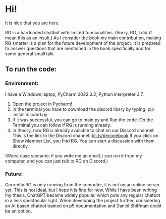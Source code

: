 # Hi! 

It is nice that you are here.

RG is a hardcoded chatbot with limited funcionalities. (Sorry, RG, I didn't mean this as an insult.) 
As I consider the book my main contribution, making RG smarter is a plan for the future development of the project. 
It is prepared to answer questions that are mentioned in the book specifically and for some general small talk. 

## To run the code:

### Environment: 
I have a Windows laptop, PyCharm 2022.3.2, Python interpreter 3.7. 

1. Open the project in Pycharm! 
2. In the terminal you have to download the discord libary by typing:
pip install discord.py
3. If it was successful, you can go to main.py and Run the code. On the Terminal you can follow if RG is running already.
4. In theory, now RG is already available to chat on our Discord channel! 
This is the link to the Discord channel: [bit.ly/decodebook](https://discord.com/channels/1060665666534899762/1060665666534899764) 
If you click on Show Member List, you find RG. You can start a discussion with them directly. 

(Worst case scenario: if you write me an email, I can run it from my computer, and you can just talk to RG on Discord.)


### Future:
Currently RG is only running from the computer, it is not on an online server yet. This is not ideal, but I hope it is fine for now. 
While I have been writing my thesis, ChatGPT became widely popular, which puts any regular chatbot in a less spectacular light. 
When developing the project further, considering an AI based chatbot trained on p5 documentation and Daniel Shiffman could be an option.








